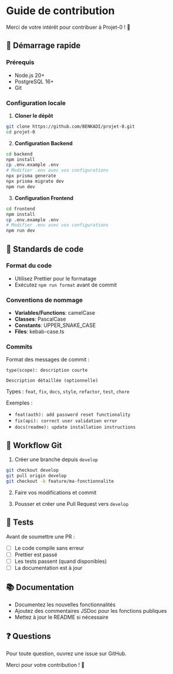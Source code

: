# Guide de contribution

Merci de votre intérêt pour contribuer à Projet-0 ! 🎉

## 🚀 Démarrage rapide

### Prérequis
- Node.js 20+
- PostgreSQL 16+
- Git

### Configuration locale

1. **Cloner le dépôt**
```bash
git clone https://github.com/BENKADI/projet-0.git
cd projet-0
```

2. **Configuration Backend**
```bash
cd backend
npm install
cp .env.example .env
# Modifier .env avec vos configurations
npx prisma generate
npx prisma migrate dev
npm run dev
```

3. **Configuration Frontend**
```bash
cd frontend
npm install
cp .env.example .env
# Modifier .env avec vos configurations
npm run dev
```

## 📝 Standards de code

### Format du code
- Utilisez Prettier pour le formatage
- Exécutez `npm run format` avant de commit

### Conventions de nommage
- **Variables/Functions**: camelCase
- **Classes**: PascalCase
- **Constants**: UPPER_SNAKE_CASE
- **Files**: kebab-case.ts

### Commits
Format des messages de commit :
```
type(scope): description courte

Description détaillée (optionnelle)
```

Types : `feat`, `fix`, `docs`, `style`, `refactor`, `test`, `chore`

Exemples :
- `feat(auth): add password reset functionality`
- `fix(api): correct user validation error`
- `docs(readme): update installation instructions`

## 🔀 Workflow Git

1. Créer une branche depuis `develop`
```bash
git checkout develop
git pull origin develop
git checkout -b feature/ma-fonctionnalite
```

2. Faire vos modifications et commit

3. Pousser et créer une Pull Request vers `develop`

## 🧪 Tests

Avant de soumettre une PR :
- [ ] Le code compile sans erreur
- [ ] Prettier est passé
- [ ] Les tests passent (quand disponibles)
- [ ] La documentation est à jour

## 📚 Documentation

- Documentez les nouvelles fonctionnalités
- Ajoutez des commentaires JSDoc pour les fonctions publiques
- Mettez à jour le README si nécessaire

## ❓ Questions

Pour toute question, ouvrez une issue sur GitHub.

Merci pour votre contribution ! 🙏
